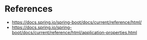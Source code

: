 # References
- https://docs.spring.io/spring-boot/docs/current/reference/html/
- https://docs.spring.io/spring-boot/docs/current/reference/html/application-properties.html
